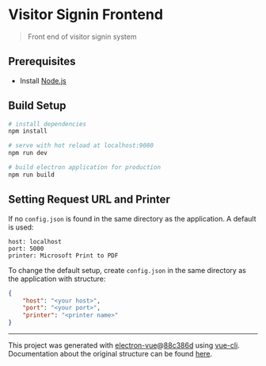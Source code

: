 # Visitor Signin Frontend

> Front end of visitor signin system

## Prerequisites
 - Install [Node.js](https://nodejs.org/en/download/)

## Build Setup

``` bash
# install dependencies
npm install

# serve with hot reload at localhost:9080
npm run dev

# build electron application for production
npm run build


```

## Setting Request URL and Printer
If no `config.json` is found in the same directory as the application. A default is used:
```
host: localhost
port: 5000
printer: Microsoft Print to PDF
```
To change the default setup, create `config.json` in the same directory as the application with structure:
``` json
{
    "host": "<your host>",
    "port": "<your port>",
    "printer": "<printer name>"
}
```

---

This project was generated with [electron-vue](https://github.com/SimulatedGREG/electron-vue)@[88c386d](https://github.com/SimulatedGREG/electron-vue/tree/88c386d59c5f0b17046afc6adc7fa1170e85c6b8) using [vue-cli](https://github.com/vuejs/vue-cli). Documentation about the original structure can be found [here](https://simulatedgreg.gitbooks.io/electron-vue/content/index.html).

